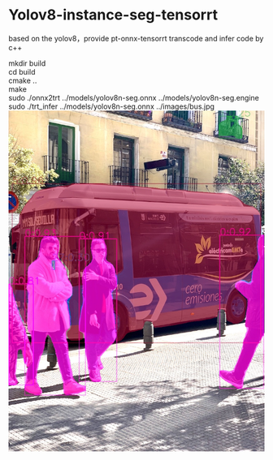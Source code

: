 # Yolov8-instance-seg-tensorrt
based on the yolov8，provide pt-onnx-tensorrt transcode and infer code by c++

mkdir build  
cd build  
cmake ..  
make  
sudo ./onnx2trt ../models/yolov8n-seg.onnx ../models/yolov8n-seg.engine  
sudo ./trt_infer ../models/yolov8n-seg.onnx ../images/bus.jpg  
![image](https://github.com/fish-kong/Yolov8-instance-seg-tensorrt/blob/main/x.jpg)
